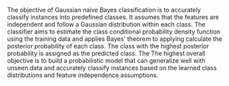 The objective of Gaussian naive Bayes classification is to accurately 
classify instances into predefined classes. It assumes that the features 
are independent and follow a Gaussian distribution within each class. 
The classifier aims to estimate the class conditional probability density 
function using the training data and applies Bayes' theorem to applying
calculate the posterior probability of each class. The class with the 
highest posterior probability is assigned as the predicted class. The The highest
overall objective is to build a probabilistic model that can generalize 
well with unseen data and accurately classify instances based on the 
learned class distributions and feature independence assumptions.
